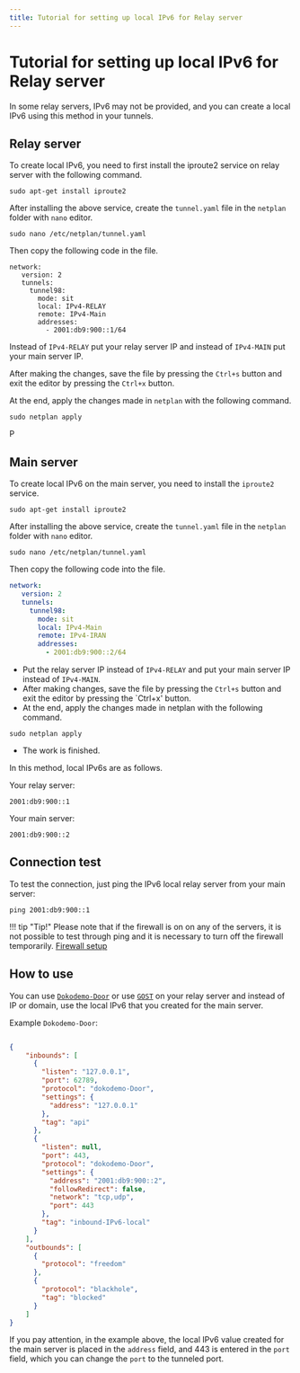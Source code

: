 ```yaml
---
title: Tutorial for setting up local IPv6 for Relay server
---
```


<div markdown="1">

# Tutorial for setting up local IPv6 for Relay server
In some relay servers, IPv6 may not be provided, and you can create a local IPv6 using this method in your tunnels.


## Relay server

To create local IPv6, you need to first install the iproute2 service on relay server with the following command.

```shell
sudo apt-get install iproute2
```

After installing the above service, create the `tunnel.yaml` file in the `netplan` folder with `nano` editor.

```shell
sudo nano /etc/netplan/tunnel.yaml
```

Then copy the following code in the file.


```
network:
   version: 2
   tunnels:
     tunnel98:
       mode: sit
       local: IPv4-RELAY
       remote: IPv4-Main
       addresses:
         - 2001:db9:900::1/64
  ```


Instead of `IPv4-RELAY` put your relay server IP and instead of `IPv4-MAIN` put your main server IP.

After making the changes, save the file by pressing the `Ctrl+s` button and exit the editor by pressing the `Ctrl+x` button.

At the end, apply the changes made in `netplan` with the following command.


```
sudo netplan apply
```

P

## Main server
To create local IPv6 on the main server, you need to install the `iproute2` service.

```shell
sudo apt-get install iproute2
```

After installing the above service, create the `tunnel.yaml` file in the `netplan` folder with `nano` editor.

```shell
sudo nano /etc/netplan/tunnel.yaml
```

Then copy the following code into the file.

```yaml
network:
   version: 2
   tunnels:
     tunnel98:
       mode: sit
       local: IPv4-Main
       remote: IPv4-IRAN
       addresses:
         - 2001:db9:900::2/64
```

- Put the relay server IP instead of `IPv4-RELAY` and put your main server IP instead of `IPv4-MAIN`.
- After making changes, save the file by pressing the `Ctrl+s` button and exit the editor by pressing the `Ctrl+x' button.
- At the end, apply the changes made in netplan with the following command.

```
sudo netplan apply
```

- The work is finished.
  
In this method, local IPv6s are as follows.

Your relay server:

```
2001:db9:900::1
```

Your main server:

```
2001:db9:900::2
```


## Connection test

To test the connection, just ping the IPv6 local relay server from your main server:

```
ping 2001:db9:900::1
```

!!! tip "Tip!"
     Please note that if the firewall is on on any of the servers, it is not possible to test through ping and it is necessary to turn off the firewall temporarily. [Firewall setup](/manager/basic-concepts-and-troubleshooting/How-to-setup-Firewall-on-Hiddify-panel/)

    
## How to use

You can use [`Dokodemo-Door`](/manager/domain-worker-cdn-and-tunneling/Tutorial-for-setting-up-Dokodemo-Door-tunnel-as-relay-server) or use [`GOST`](/fa/manager/domain-worker-cdn-and-tunneling/Tutorial-for-setting-up-GOST-tunnel-as-relay-server/) on your relay server and instead of IP or domain, use the local IPv6 that you created for the main server.

Example `Dokodemo-Door`:

```json

{
    "inbounds": [
      {
        "listen": "127.0.0.1",
        "port": 62789,
        "protocol": "dokodemo-Door",
        "settings": {
          "address": "127.0.0.1"
        },
        "tag": "api"
      },
      {
        "listen": null,
        "port": 443,
        "protocol": "dokodemo-Door",
        "settings": {
          "address": "2001:db9:900::2",
          "followRedirect": false,
          "network": "tcp,udp",
          "port": 443
        },
        "tag": "inbound-IPv6-local"
      }
    ],
    "outbounds": [
      {
        "protocol": "freedom"
      },
      {
        "protocol": "blackhole",
        "tag": "blocked"
      }
    ]
}
```




If you pay attention, in the example above, the local IPv6 value created for the main server is placed in the `address` field, and 443 is entered in the `port` field, which you can change the `port` to the tunneled port.



</div>
